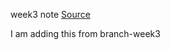 week3 note
[Source](https://www.geeksforgeeks.org/evolution-of-cloud-computing/)

I am adding this from branch-week3